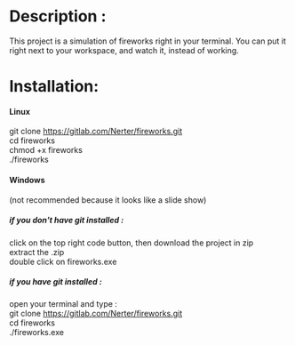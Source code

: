 # Description :
This project is a simulation of fireworks right in your terminal. You can put it right next to your workspace, and watch it, instead of working.
# Installation:
#### Linux
git clone https://gitlab.com/Nerter/fireworks.git  
cd fireworks  
chmod +x fireworks  
./fireworks  
#### Windows
(not recommended because it looks like a slide show)
##### if you don't have git installed :
click on the top right code button, then download the project in zip  
extract the .zip  
double click on fireworks.exe  
##### if you have git installed :

open your terminal and type :  
git clone https://gitlab.com/Nerter/fireworks.git  
cd fireworks  
./fireworks.exe  

